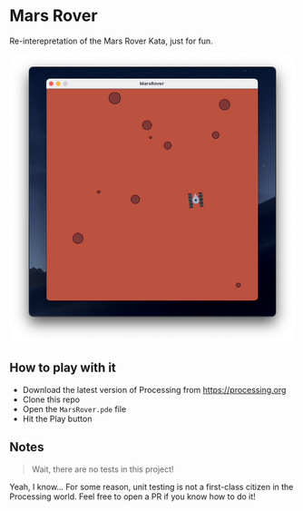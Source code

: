 # Mars Rover

Re-interepretation of the Mars Rover Kata, just for fun.

![A small rover on the rocky surface of Mars, kind of](mars-rover-screenshot.png)

## How to play with it

- Download the latest version of Processing from https://processing.org
- Clone this repo
- Open the `MarsRover.pde` file
- Hit the Play button

## Notes

> Wait, there are no tests in this project!

Yeah, I know... For some reason, unit testing is not a first-class citizen in the Processing world. Feel free to open a PR if you know how to do it!
